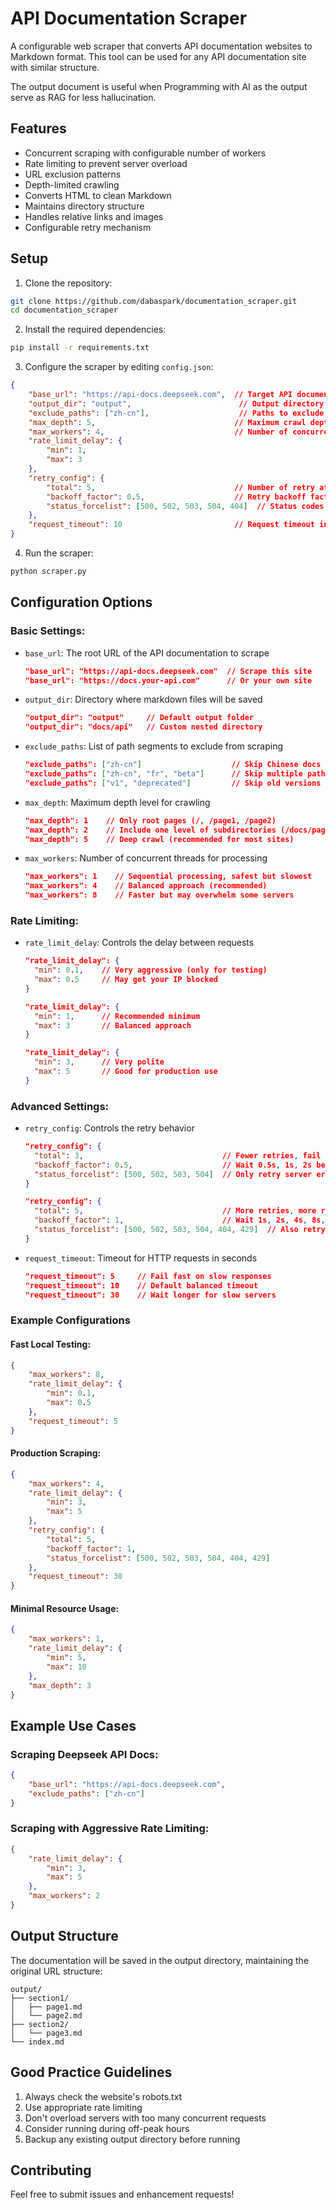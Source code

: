 # API Documentation Scraper

A configurable web scraper that converts API documentation websites to Markdown format. This tool can be used for any API documentation site with similar structure.

The output document is useful when Programming with AI as the output serve as RAG for less hallucination.

## Features

- Concurrent scraping with configurable number of workers
- Rate limiting to prevent server overload
- URL exclusion patterns
- Depth-limited crawling
- Converts HTML to clean Markdown
- Maintains directory structure
- Handles relative links and images
- Configurable retry mechanism

## Setup

1. Clone the repository:
```bash
git clone https://github.com/dabaspark/documentation_scraper.git
cd documentation_scraper
```

2. Install the required dependencies:
```bash
pip install -r requirements.txt
```

3. Configure the scraper by editing `config.json`:
```json
{
    "base_url": "https://api-docs.deepseek.com",  // Target API documentation URL
    "output_dir": "output",                        // Output directory name
    "exclude_paths": ["zh-cn"],                    // Paths to exclude
    "max_depth": 5,                               // Maximum crawl depth
    "max_workers": 4,                             // Number of concurrent workers
    "rate_limit_delay": {
        "min": 1,
        "max": 3
    },
    "retry_config": {
        "total": 5,                               // Number of retry attempts
        "backoff_factor": 0.5,                    // Retry backoff factor
        "status_forcelist": [500, 502, 503, 504, 404]  // Status codes to retry
    },
    "request_timeout": 10                         // Request timeout in seconds
}
```

4. Run the scraper:
```bash
python scraper.py
```

## Configuration Options

### Basic Settings:
- `base_url`: The root URL of the API documentation to scrape
  ```json
  "base_url": "https://api-docs.deepseek.com"  // Scrape this site
  "base_url": "https://docs.your-api.com"      // Or your own site
  ```

- `output_dir`: Directory where markdown files will be saved
  ```json
  "output_dir": "output"     // Default output folder
  "output_dir": "docs/api"   // Custom nested directory
  ```

- `exclude_paths`: List of path segments to exclude from scraping
  ```json
  "exclude_paths": ["zh-cn"]                    // Skip Chinese docs
  "exclude_paths": ["zh-cn", "fr", "beta"]      // Skip multiple paths
  "exclude_paths": ["v1", "deprecated"]         // Skip old versions
  ```

- `max_depth`: Maximum depth level for crawling
  ```json
  "max_depth": 1    // Only root pages (/, /page1, /page2)
  "max_depth": 2    // Include one level of subdirectories (/docs/page1)
  "max_depth": 5    // Deep crawl (recommended for most sites)
  ```

- `max_workers`: Number of concurrent threads for processing
  ```json
  "max_workers": 1    // Sequential processing, safest but slowest
  "max_workers": 4    // Balanced approach (recommended)
  "max_workers": 8    // Faster but may overwhelm some servers
  ```

### Rate Limiting:
- `rate_limit_delay`: Controls the delay between requests
  ```json
  "rate_limit_delay": {
    "min": 0.1,    // Very aggressive (only for testing)
    "max": 0.5     // May get your IP blocked
  }
  
  "rate_limit_delay": {
    "min": 1,      // Recommended minimum
    "max": 3       // Balanced approach
  }
  
  "rate_limit_delay": {
    "min": 3,      // Very polite
    "max": 5       // Good for production use
  }
  ```

### Advanced Settings:
- `retry_config`: Controls the retry behavior
  ```json
  "retry_config": {
    "total": 3,                               // Fewer retries, fail faster
    "backoff_factor": 0.5,                    // Wait 0.5s, 1s, 2s between retries
    "status_forcelist": [500, 502, 503, 504]  // Only retry server errors
  }
  
  "retry_config": {
    "total": 5,                               // More retries, more resilient
    "backoff_factor": 1,                      // Wait 1s, 2s, 4s, 8s, 16s
    "status_forcelist": [500, 502, 503, 504, 404, 429]  // Also retry rate limits
  }
  ```

- `request_timeout`: Timeout for HTTP requests in seconds
  ```json
  "request_timeout": 5     // Fail fast on slow responses
  "request_timeout": 10    // Default balanced timeout
  "request_timeout": 30    // Wait longer for slow servers
  ```

### Example Configurations

#### Fast Local Testing:
```json
{
    "max_workers": 8,
    "rate_limit_delay": {
        "min": 0.1,
        "max": 0.5
    },
    "request_timeout": 5
}
```

#### Production Scraping:
```json
{
    "max_workers": 4,
    "rate_limit_delay": {
        "min": 3,
        "max": 5
    },
    "retry_config": {
        "total": 5,
        "backoff_factor": 1,
        "status_forcelist": [500, 502, 503, 504, 404, 429]
    },
    "request_timeout": 30
}
```

#### Minimal Resource Usage:
```json
{
    "max_workers": 1,
    "rate_limit_delay": {
        "min": 5,
        "max": 10
    },
    "max_depth": 3
}
```

## Example Use Cases

### Scraping Deepseek API Docs:
```json
{
    "base_url": "https://api-docs.deepseek.com",
    "exclude_paths": ["zh-cn"]
}
```

### Scraping with Aggressive Rate Limiting:
```json
{
    "rate_limit_delay": {
        "min": 3,
        "max": 5
    },
    "max_workers": 2
}
```

## Output Structure

The documentation will be saved in the output directory, maintaining the original URL structure:

```
output/
├── section1/
│   ├── page1.md
│   └── page2.md
├── section2/
│   └── page3.md
└── index.md
```

## Good Practice Guidelines

1. Always check the website's robots.txt
2. Use appropriate rate limiting
3. Don't overload servers with too many concurrent requests
4. Consider running during off-peak hours
5. Backup any existing output directory before running

## Contributing

Feel free to submit issues and enhancement requests!

